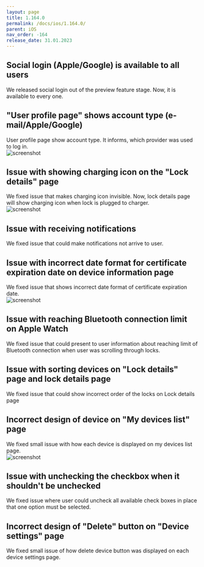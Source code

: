 ```yaml
---
layout: page
title: 1.164.0
permalink: /docs/ios/1.164.0/
parent: iOS
nav_order: -164
release_date: 31.01.2023
---
```


## Social login (Apple/Google) is available to all users
We released social login out of the preview feature stage. Now, it is available to every one.

## "User profile page" shows account type (e-mail/Apple/Google)
User profile page show account type. It informs, which provider was used to log in.\
![screenshot](/tedee-release-notes/docs/ios/assets/1.164.0-account-type.png)

## Issue with showing charging icon on the "Lock details" page
We fixed issue that makes charging icon invisible. Now, lock details page will show charging icon when lock is plugged to charger.\
![screenshot](/tedee-release-notes/docs/ios/assets/1.164.0-charging-icon.png)

## Issue with receiving notifications
We fixed issue that could make notifications not arrive to user.

## Issue with incorrect date format for certificate expiration date on device information page
We fixed issue that shows incorrect date format of certificate expiration date.\
![screenshot](/tedee-release-notes/docs/ios/assets/1.164.0-date-format.png)

## Issue with reaching Bluetooth connection limit on Apple Watch
We fixed issue that could present to user information about reaching limit of Bluetooth connection when user was scrolling through locks.

## Issue with sorting devices on "Lock details" page and lock details page
We fixed issue that could show incorrect order of the locks on Lock details page

## Incorrect design of device on "My devices list" page
We fixed small issue with how each device is displayed on my devices list page.\
![screenshot](/tedee-release-notes/docs/ios/assets/1.164.0-my-devices-list.png)

## Issue with unchecking the checkbox when it shouldn't be unchecked
We fixed issue where user could uncheck all available check boxes in place that one option must be selected.

## Incorrect design of "Delete" button on "Device settings" page
We fixed small issue of how delete device button was displayed on each device settings page.
